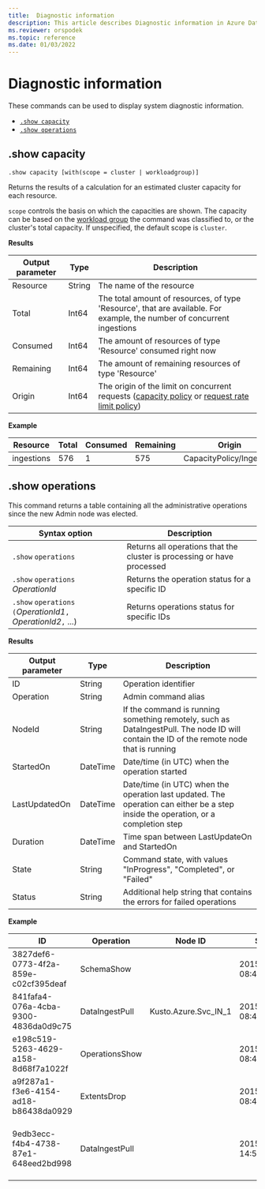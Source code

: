 ```yaml
---
title:  Diagnostic information
description: This article describes Diagnostic information in Azure Data Explorer.
ms.reviewer: orspodek
ms.topic: reference
ms.date: 01/03/2022
---
```

# Diagnostic information

These commands can be used to display system diagnostic information.

* [`.show capacity`](#show-capacity)
* [`.show operations`](#show-operations)

## .show capacity

```kusto
.show capacity [with(scope = cluster | workloadgroup)]
```

Returns the results of a calculation for an estimated cluster capacity for each resource.

`scope` controls the basis on which the capacities are shown. The capacity can be based on the [workload group](workload-groups.md) the command was classified to, or the cluster's total capacity. If unspecified, the default scope is `cluster`.

**Results**

|Output parameter |Type |Description|
|---|---|---|
|Resource |String |The name of the resource|
|Total |Int64 |The total amount of resources, of type 'Resource', that are available. For example, the number of concurrent ingestions|
|Consumed |Int64 |The amount of resources of type 'Resource' consumed right now|
|Remaining |Int64 |The amount of remaining resources of type 'Resource'|
|Origin |Int64 |The origin of the limit on concurrent requests ([capacity policy](capacitypolicy.md) or [request rate limit policy](request-rate-limit-policy.md))|

**Example**

|Resource |Total |Consumed |Remaining|Origin|
|---|---|---|---|---|
|ingestions |576 |1 |575|CapacityPolicy/Ingestion|

## .show operations

This command returns a table containing all the administrative operations since the new Admin node was elected.

|Syntax option |Description|
|---|---|
|`.show` `operations`              |Returns all operations that the cluster is processing or have processed|
|`.show` `operations` *OperationId*|Returns the operation status for a specific ID|
|`.show` `operations` `(`*OperationId1*`,` *OperationId2*`,` ...)|Returns operations status for specific IDs|

**Results**

|Output parameter |Type |Description|
|---|---|---|
|ID |String |Operation identifier|
|Operation |String |Admin command alias|
|NodeId |String |If the command is running something remotely, such as DataIngestPull. The node ID will contain the ID of the remote node that is running|
|StartedOn |DateTime |Date/time (in UTC) when the operation started|
|LastUpdatedOn |DateTime |Date/time (in UTC) when the operation last updated. The operation can either be a step inside the operation, or a completion step|
|Duration |DateTime |Time span between LastUpdateOn and StartedOn|
|State |String |Command state, with values "InProgress", "Completed", or "Failed"|
|Status |String |Additional help string that contains the errors for failed operations|

**Example**

|ID |Operation |Node ID |Started On |Last Updated On |Duration |State |Status|
|--|--|--|--|--|--|--|--|
|3827def6-0773-4f2a-859e-c02cf395deaf |SchemaShow | |2015-01-06 08:47:01.0000000 |2015-01-06 08:47:01.0000000 |0001-01-01 00:00:00.0000000 |Completed |
|841fafa4-076a-4cba-9300-4836da0d9c75 |DataIngestPull |Kusto.Azure.Svc_IN_1 |2015-01-06 08:47:02.0000000 |2015-01-06 08:48:19.0000000 |0001-01-01 00:01:17.0000000 |Completed |
|e198c519-5263-4629-a158-8d68f7a1022f |OperationsShow | |2015-01-06 08:47:18.0000000 |2015-01-06 08:47:18.0000000 |0001-01-01 00:00:00.0000000 |Completed |
|a9f287a1-f3e6-4154-ad18-b86438da0929 |ExtentsDrop | |2015-01-11 08:41:01.0000000 |0001-01-01 00:00:00.0000000 |0001-01-01 00:00:00.0000000 |InProgress |
|9edb3ecc-f4b4-4738-87e1-648eed2bd998 |DataIngestPull | |2015-01-10 14:57:41.0000000 |2015-01-10 14:57:41.0000000 |0001-01-01 00:00:00.0000000 |Failed |Collection was modified. Enumeration operation may not run |
